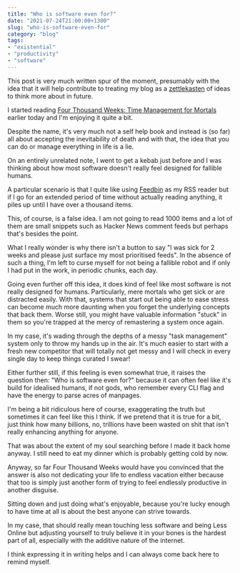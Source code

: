 ```yaml
---
title: "Who is software even for?"
date: "2021-07-24T21:00:00+1300"
slug: "who-is-software-even-for"
category: "blog"
tags:
- "existential"
- "productivity"
- "software"
---
```


This post is very much written spur of the moment, presumably with the idea that it will help contribute to treating my blog as a [zettlekasten](blog/zettelkasten-blog-a-good-idea/) of ideas to think more about in future.

I started reading [Four Thousand Weeks: Time Management for Mortals](https://us.macmillan.com/books/9780374159122) earlier today and I'm enjoying it quite a bit.

Despite the name, it's very much not a self help book and instead is (so far) all about accepting the inevitability of death and with that, the idea that you can do or manage everything in life is a lie.

On an entirely unrelated note, I went to get a kebab just before and I was thinking about how most software doesn't really feel designed for fallible humans.

A particular scenario is that I quite like using [Feedbin](https://feedbin.com/) as my RSS reader but if I go for an extended period of time without actually reading anything, it piles up until I have over a thousand items.

This, of course, is a false idea. I am not going to read 1000 items and a lot of them are small snippets such as Hacker News comment feeds but perhaps that's besides the point.

What I really wonder is why there isn't a button to say "I was sick for 2 weeks and please just surface my most prioritised feeds". In the absence of such a thing, I'm left to curse myself for not being a fallible robot and if only I had put in the work, in periodic chunks, each day.

Going even further off this idea, it does kind of feel like most software is not really designed for humans. Particularly, mere mortals who get sick or are distracted easily. With that, systems that start out being able to ease stress can become much more daunting when you forget the underlying concepts that back them. Worse still, you might have valuable information "stuck" in them so you're trapped at the mercy of remastering a system once again.

In my case, it's wading through the depths of a messy "task management" system only to throw my hands up in the air. It's much easier to start with a fresh new competitor that will totally not get messy and I will check in every single day to keep things curated I swear!

Either further still, if this feeling is even somewhat true, it raises the question then: "Who is software even for?" because it can often feel like it's build for idealised humans, if not gods, who remember every CLI flag and have the energy to parse acres of manpages.

I'm being a bit ridiculous here of course, exaggerating the truth but sometimes it can feel like this I think. If we pretend that it is true for a bit, just think how many billions, no, trillions have been wasted on shit that isn't really enhancing anything for anyone.

That was about the extent of my soul searching before I made it back home anyway. I still need to eat my dinner which is probably getting cold by now.

Anyway, so far Four Thousand Weeks would have you convinced that the answer is also not dedicating your life to endless vacation either because that too is simply just another form of trying to feel endlessly productive in another disguise.

Sitting down and just doing what's enjoyable, because you're lucky enough to have time at all is about the best anyone can strive towards.

In my case, that should really mean touching less software and being Less Online but adjusting yourself to truly believe it in your bones is the hardest part of all, especially with the additive nature of the internet.

I think expressing it in writing helps and I can always come back here to remind myself.